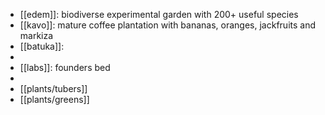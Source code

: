 - [[edem]]: biodiverse experimental garden with 200+ useful species
- [[kavo]]: mature coffee plantation with bananas, oranges, jackfruits and markiza
- [[batuka]]:
-
- [[labs]]: founders bed
-
- [[plants/tubers]]
- [[plants/greens]]